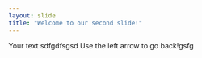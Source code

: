 ```yaml
---
layout: slide
title: "Welcome to our second slide!"
---
```

Your text sdfgdfsgsd
Use the left arrow to go back!gsfg
